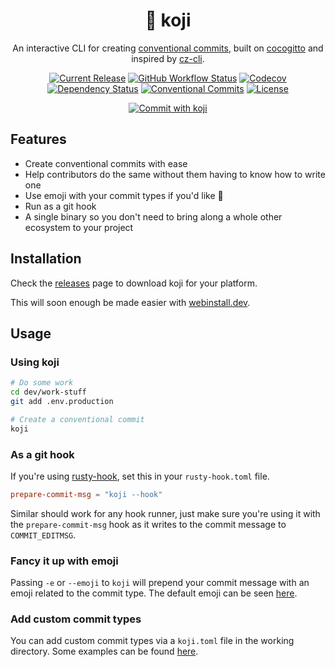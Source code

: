 <div align="center">
  <h1>🦊 koji</h1>

  An interactive CLI for creating [conventional commits](https://www.conventionalcommits.org/en/v1.0.0/),
  built on [cocogitto](https://github.com/oknozor/cocogitto) and inspired by
  [cz-cli](https://github.com/commitizen/cz-cli).
  
  [![Current Release](https://img.shields.io/github/v/release/its-danny/koji)](https://github.com/its-danny/koji/releases)
  [![GitHub Workflow Status](https://img.shields.io/github/workflow/status/its-danny/koji/CI)](https://github.com/its-danny/koji/actions)
  [![Codecov](https://img.shields.io/codecov/c/gh/its-danny/koji)](https://codecov.io/gh/its-danny/koji)
  [![Dependency Status](https://deps.rs/repo/github/its-danny/koji/status.svg)](https://deps.rs/repo/github/its-danny/koji)
  [![Conventional Commits](https://img.shields.io/badge/Conventional%20Commits-1.0.0-pink.svg)](https://conventionalcommits.org)
  [![License](https://img.shields.io/github/license/oknozor/cocogitto)](LICENSE)

  [![Commit with koji](https://github.com/its-danny/koji/raw/main/meta/demo.gif)](https://github.com/its-danny/koji/raw/main/meta/demo.gif)
</div>

## Features

- Create conventional commits with ease
- Help contributors do the same without them having to know how to write one
- Use emoji with your commit types if you'd like 👋
- Run as a git hook
- A single binary so you don't need to bring along a whole other ecosystem to your project

## Installation

Check the [releases](https://github.com/its-danny/koji/releases) page to download koji for your platform.

This will soon enough be made easier with [webinstall.dev](https://github.com/its-danny/koji/issues/10).

## Usage

### Using koji

```bash
# Do some work
cd dev/work-stuff
git add .env.production

# Create a conventional commit
koji
```

### As a git hook

If you're using [rusty-hook](https://github.com/swellaby/rusty-hook), set this
in your `rusty-hook.toml` file.

```toml
prepare-commit-msg = "koji --hook"
```

Similar should work for any hook runner, just make sure you're using
it with the `prepare-commit-msg` hook as it writes to the commit
message to `COMMIT_EDITMSG`.

### Fancy it up with emoji

Passing `-e` or `--emoji` to `koji` will prepend your commit message
with an emoji related to the commit type. The default emoji can be seen
[here](https://github.com/its-danny/koji/blob/main/meta/config/koji-default.toml).

### Add custom commit types

You can add custom commit types via a `koji.toml` file in the working directory.
Some examples can be found [here](https://github.com/its-danny/koji/blob/main/meta/config).
